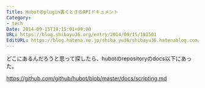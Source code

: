 ```yaml
---
Title: Hubotのplugin書くときのAPIドキュメント
Category:
- tech
Date: 2014-09-15T18:15:01+09:00
URL: https://blog.shibayu36.org/entry/2014/09/15/181501
EditURL: https://blog.hatena.ne.jp/shiba_yu36/shibayu36.hatenablog.com/atom/entry/12921228815732953752
---
```


どこにあるんだろうと思って探したら、hubotのrepositoryのdocs以下にあった。

https://github.com/github/hubot/blob/master/docs/scripting.md
